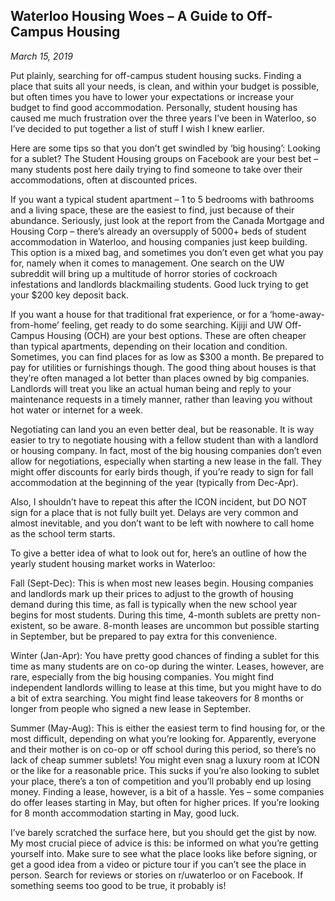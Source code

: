 ## Waterloo Housing Woes – A Guide to Off-Campus Housing <br>
*March 15, 2019*

Put plainly, searching for off-campus student housing sucks. Finding a place that suits all your needs, is clean, and within your budget is possible, but often times you have to lower your expectations or increase your budget to find good accommodation. Personally, student housing has caused me much frustration over the three years I’ve been in Waterloo, so I’ve decided to put together a list of stuff I wish I knew earlier.

Here are some tips so that you don’t get swindled by ‘big housing’:
Looking for a sublet? The Student Housing groups on Facebook are your best bet – many students post here daily trying to find someone to take over their accommodations, often at discounted prices.

If you want a typical student apartment – 1 to 5 bedrooms with bathrooms and a living space, these are the easiest to find, just because of their abundance. Seriously, just look at the report from the Canada Mortgage and Housing Corp – there’s already an oversupply of 5000+ beds of student accommodation in Waterloo, and housing companies just keep building. This option is a mixed bag, and sometimes you don’t even get what you pay for, namely when it comes to management.  One search on the UW subreddit will bring up a multitude of horror stories of cockroach infestations and landlords blackmailing students. Good luck trying to get your $200 key deposit back.

If you want a house for that traditional frat experience, or for a ‘home-away-from-home’ feeling, get ready to do some searching. Kijiji and UW Off-Campus Housing (OCH) are your best options. These are often cheaper than typical apartments, depending on their location and condition. Sometimes, you can find places for as low as $300 a month. Be prepared to pay for utilities or furnishings though. The good thing about houses is that they’re often managed a lot better than places owned by big companies. Landlords will treat you like an actual human being and reply to your maintenance requests in a timely manner, rather than leaving you without hot water or internet for a week.

Negotiating can land you an even better deal, but be reasonable. It is way easier to try to negotiate housing with a fellow student than with a landlord or housing company. In fact, most of the big housing companies don’t even allow for negotiations, especially when starting a new lease in the fall. They might offer discounts for early birds though, if you’re ready to sign for fall accommodation at the beginning of the year (typically from Dec-Apr).

Also, I shouldn’t have to repeat this after the ICON incident, but DO NOT sign for a place that is not fully built yet. Delays are very common and almost inevitable, and you don’t want to be left with nowhere to call home as the school term starts.

To give a better idea of what to look out for, here’s an outline of how the yearly student housing market works in Waterloo:

Fall (Sept-Dec): This is when most new leases begin. Housing companies and landlords mark up their prices to adjust to the growth of housing demand during this time, as fall is typically when the new school year begins for most students. During this time, 4-month sublets are pretty non-existent, so be aware. 8-month leases are uncommon but possible starting in September, but be prepared to pay extra for this convenience.

Winter (Jan-Apr): You have pretty good chances of finding a sublet for this time as many students are on co-op during the winter. Leases, however, are rare, especially from the big housing companies. You might find independent landlords willing to lease at this time, but you might have to do a bit of extra searching. You might find lease takeovers for 8 months or longer from people who signed a new lease in September.

Summer (May-Aug): This is either the easiest term to find housing for, or the most difficult, depending on what you’re looking for. Apparently, everyone and their mother is on co-op or off school during this period, so there’s no lack of cheap summer sublets! You might even snag a luxury room at ICON or the like for a reasonable price. This sucks if you’re also looking to sublet your place, there’s a ton of competition and you’ll probably end up losing money. Finding a lease, however, is a bit of a hassle. Yes – some companies do offer leases starting in May, but often for higher prices. If you’re looking for 8 month accommodation starting in May, good luck.

I’ve barely scratched the surface here, but you should get the gist by now. My most crucial piece of advice is this: be informed on what you’re getting yourself into. Make sure to see what the place looks like before signing, or get a good idea from a video or picture tour if you can’t see the place in person. Search for reviews or stories on r/uwaterloo or on Facebook. If something seems too good to be true, it probably is!
